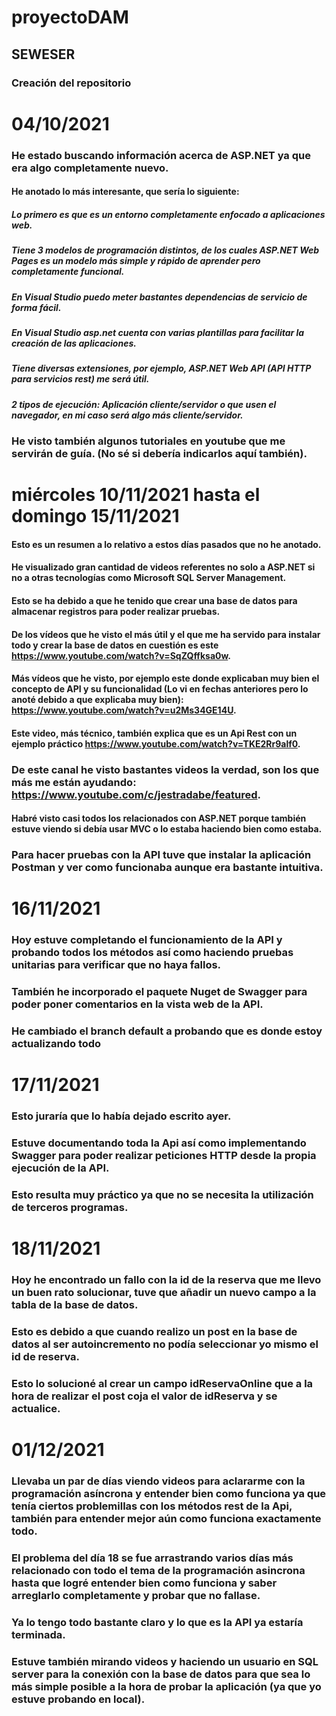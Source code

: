 # proyectoDAM
## SEWESER
### Creación del repositorio

# 04/10/2021
### He estado buscando información acerca de ASP.NET ya que era algo completamente nuevo.
#### He anotado lo más interesante, que sería lo siguiente:
##### Lo primero es que es un entorno completamente enfocado a aplicaciones web.
##### Tiene 3 modelos de programación distintos, de los cuales ASP.NET Web Pages es un modelo más simple y rápido de aprender pero completamente funcional.
##### En Visual Studio puedo meter bastantes dependencias de servicio de forma fácil.
##### En Visual Studio asp.net cuenta con varias plantillas para facilitar la creación de las aplicaciones.
##### Tiene diversas extensiones, por ejemplo, ASP.NET Web API (API HTTP para servicios rest) me será útil.
##### 2 tipos de ejecución: Aplicación cliente/servidor o que usen el navegador, en mi caso será algo más cliente/servidor.
### He visto también algunos tutoriales en youtube que me servirán de guía. (No sé si debería indicarlos aquí también).



# miércoles 10/11/2021 hasta el domingo 15/11/2021
#### Esto es un resumen a lo relativo a estos días pasados que no he anotado.
#### He visualizado gran cantidad de videos referentes no solo a ASP.NET si no a otras tecnologías como Microsoft SQL Server Management. 
#### Esto se ha debido a que he tenido que crear una base de datos para almacenar registros para poder realizar pruebas. 
#### De los vídeos que he visto el más útil y el que me ha servido para instalar todo y crear la base de datos en cuestión es este https://www.youtube.com/watch?v=SqZQffksa0w.
#### Más vídeos que he visto, por ejemplo este donde explicaban muy bien el concepto de API y su funcionalidad (Lo vi en fechas anteriores pero lo anoté debido a que explicaba muy bien): https://www.youtube.com/watch?v=u2Ms34GE14U.
#### Este video, más técnico, también explica que es un Api Rest con un ejemplo práctico https://www.youtube.com/watch?v=TKE2Rr9alf0.
### De este canal he visto bastantes videos la verdad, son los que más me están ayudando: https://www.youtube.com/c/jestradabe/featured. 
#### Habré visto casi todos los relacionados con ASP.NET porque también estuve viendo si debía usar MVC o lo estaba haciendo bien como estaba.
### Para hacer pruebas con la API tuve que instalar la aplicación Postman y ver como funcionaba aunque era bastante intuitiva.



# 16/11/2021
### Hoy estuve completando el funcionamiento de la API y probando todos los métodos así como haciendo pruebas unitarias para verificar que no haya fallos.
### También he incorporado el paquete Nuget de Swagger para poder poner comentarios en la vista web de la API.
### He cambiado el branch default a probando que es donde estoy actualizando todo



# 17/11/2021
### Esto juraría que lo había dejado escrito ayer.
### Estuve documentando toda la Api así como implementando Swagger para poder realizar peticiones HTTP desde la propia ejecución de la API.
### Esto resulta muy práctico ya que no se necesita la utilización de terceros programas.

# 18/11/2021 
### Hoy he encontrado un fallo con la id de la reserva que me llevo un buen rato solucionar, tuve que añadir un nuevo campo a la tabla de la base de datos.
### Esto es debido a que cuando realizo un post en la base de datos al ser autoincremento no podía seleccionar yo mismo el id de reserva.
### Esto lo solucioné al crear un campo idReservaOnline que a la hora de realizar el post coja el valor de idReserva y se actualice.


# 01/12/2021
### Llevaba un par de días viendo videos para aclararme con la programación asíncrona y entender bien como funciona ya que tenía ciertos problemillas con los métodos rest de la Api, también para entender mejor aún como funciona exactamente todo. 
### El problema del día 18 se fue arrastrando varios días más relacionado con todo el tema de la programación asincrona hasta que logré entender bien como funciona y saber arreglarlo completamente y probar que no fallase.
### Ya lo tengo todo bastante claro y lo que es la API ya estaría terminada. 
### Estuve también mirando videos y haciendo un usuario en SQL server para la conexión con la base de datos para que sea lo más simple posible a la hora de probar la aplicación (ya que yo estuve probando en local).
